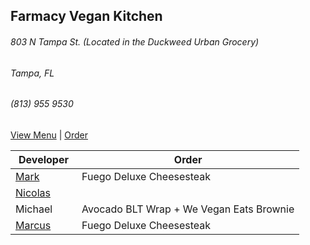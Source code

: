 ## Farmacy Vegan Kitchen

###### 803 N Tampa St. (Located in the Duckweed Urban Grocery)
###### Tampa, FL
###### (813) 955 9530

[View Menu](https://farmacyvegankitchen.com/menu/) | [Order](https://food.google.com/chooseprovider?restaurantId=/g/11df4h1jbh&g2lbs=AL1YbfXzSmpQwfofIG2Lzl-6acxDjPgb-09gkqt0OH1xtf8V0Qwbm06msy2qi2IfadbZTY1BrzUFJp45HXHKsAQF2yg4F2tsqA%3D%3D)

Developer     | Order
--------------|---------------------
[Mark](http://github.com/mark-smithtb)              | Fuego Deluxe Cheesesteak
[Nicolas](https://github.com/nicolasmd1985)         |
Michael                                             | Avocado BLT Wrap + We Vegan Eats Brownie
[Marcus](https://github.come/MarcusTF)              | Fuego Deluxe Cheesesteak
